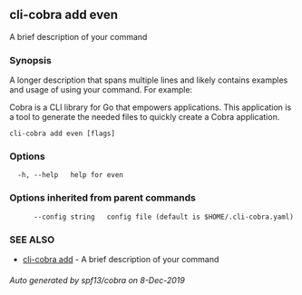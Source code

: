 ## cli-cobra add even

A brief description of your command

### Synopsis

A longer description that spans multiple lines and likely contains examples
and usage of using your command. For example:

Cobra is a CLI library for Go that empowers applications.
This application is a tool to generate the needed files
to quickly create a Cobra application.

```
cli-cobra add even [flags]
```

### Options

```
  -h, --help   help for even
```

### Options inherited from parent commands

```
      --config string   config file (default is $HOME/.cli-cobra.yaml)
```

### SEE ALSO

* [cli-cobra add](cli-cobra_add.md)	 - A brief description of your command

###### Auto generated by spf13/cobra on 8-Dec-2019
